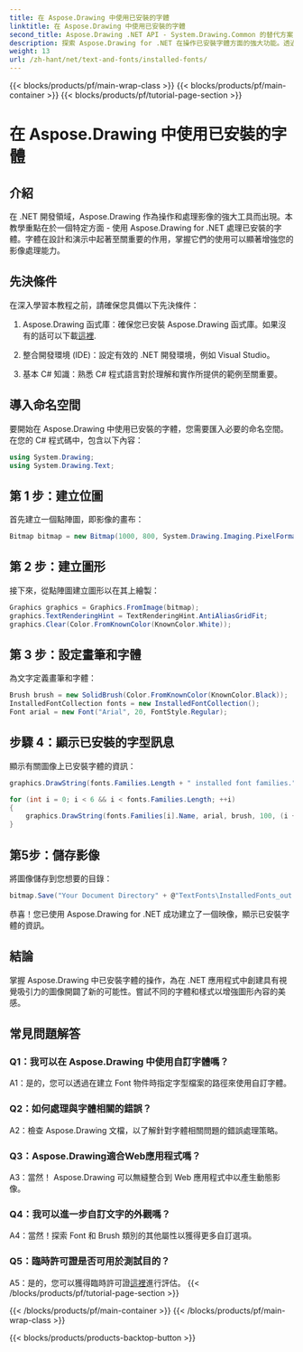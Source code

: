 ```yaml
---
title: 在 Aspose.Drawing 中使用已安裝的字體
linktitle: 在 Aspose.Drawing 中使用已安裝的字體
second_title: Aspose.Drawing .NET API - System.Drawing.Common 的替代方案
description: 探索 Aspose.Drawing for .NET 在操作已安裝字體方面的強大功能。透過這個綜合教程提升您的影像處理技能。
weight: 13
url: /zh-hant/net/text-and-fonts/installed-fonts/
---
```


{{< blocks/products/pf/main-wrap-class >}}
{{< blocks/products/pf/main-container >}}
{{< blocks/products/pf/tutorial-page-section >}}

# 在 Aspose.Drawing 中使用已安裝的字體

## 介紹

在 .NET 開發領域，Aspose.Drawing 作為操作和處理影像的強大工具而出現。本教學重點在於一個特定方面 - 使用 Aspose.Drawing for .NET 處理已安裝的字體。字體在設計和演示中起著至關重要的作用，掌握它們的使用可以顯著增強您的影像處理能力。

## 先決條件

在深入學習本教程之前，請確保您具備以下先決條件：

1.  Aspose.Drawing 函式庫：確保您已安裝 Aspose.Drawing 函式庫。如果沒有的話可以下載[這裡](https://releases.aspose.com/drawing/net/).

2. 整合開發環境 (IDE)：設定有效的 .NET 開發環境，例如 Visual Studio。

3. 基本 C# 知識：熟悉 C# 程式語言對於理解和實作所提供的範例至關重要。

## 導入命名空間

要開始在 Aspose.Drawing 中使用已安裝的字體，您需要匯入必要的命名空間。在您的 C# 程式碼中，包含以下內容：

```csharp
using System.Drawing;
using System.Drawing.Text;
```

## 第 1 步：建立位圖

首先建立一個點陣圖，即影像的畫布：

```csharp
Bitmap bitmap = new Bitmap(1000, 800, System.Drawing.Imaging.PixelFormat.Format32bppPArgb);
```

## 第 2 步：建立圖形

接下來，從點陣圖建立圖形以在其上繪製：

```csharp
Graphics graphics = Graphics.FromImage(bitmap);
graphics.TextRenderingHint = TextRenderingHint.AntiAliasGridFit;
graphics.Clear(Color.FromKnownColor(KnownColor.White));
```

## 第 3 步：設定畫筆和字體

為文字定義畫筆和字體：

```csharp
Brush brush = new SolidBrush(Color.FromKnownColor(KnownColor.Black));
InstalledFontCollection fonts = new InstalledFontCollection();
Font arial = new Font("Arial", 20, FontStyle.Regular);
```

## 步驟 4：顯示已安裝的字型訊息

顯示有關圖像上已安裝字體的資訊：

```csharp
graphics.DrawString(fonts.Families.Length + " installed font families.", arial, brush, 100, 100);

for (int i = 0; i < 6 && i < fonts.Families.Length; ++i)
{
    graphics.DrawString(fonts.Families[i].Name, arial, brush, 100, (i + 2) * 100);
}
```

## 第5步：儲存影像

將圖像儲存到您想要的目錄：

```csharp
bitmap.Save("Your Document Directory" + @"TextFonts\InstalledFonts_out.png");
```

恭喜！您已使用 Aspose.Drawing for .NET 成功建立了一個映像，顯示已安裝字體的資訊。

## 結論

掌握 Aspose.Drawing 中已安裝字體的操作，為在 .NET 應用程式中創建具有視覺吸引力的圖像開闢了新的可能性。嘗試不同的字體和樣式以增強圖形內容的美感。

## 常見問題解答

### Q1：我可以在 Aspose.Drawing 中使用自訂字體嗎？

A1：是的，您可以透過在建立 Font 物件時指定字型檔案的路徑來使用自訂字體。

### Q2：如何處理與字體相關的錯誤？

A2：檢查 Aspose.Drawing 文檔，以了解針對字體相關問題的錯誤處理策略。

### Q3：Aspose.Drawing適合Web應用程式嗎？

A3：當然！ Aspose.Drawing 可以無縫整合到 Web 應用程式中以產生動態影像。

### Q4：我可以進一步自訂文字的外觀嗎？

A4：當然！探索 Font 和 Brush 類別的其他屬性以獲得更多自訂選項。

### Q5：臨時許可證是否可用於測試目的？

 A5：是的，您可以獲得臨時許可證[這裡](https://purchase.aspose.com/temporary-license/)進行評估。
{{< /blocks/products/pf/tutorial-page-section >}}

{{< /blocks/products/pf/main-container >}}
{{< /blocks/products/pf/main-wrap-class >}}

{{< blocks/products/products-backtop-button >}}
